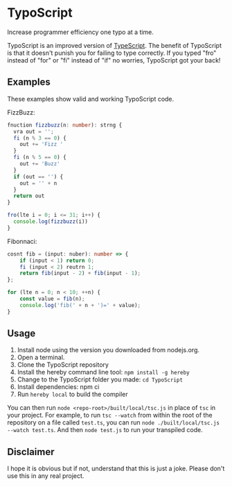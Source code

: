 
# TypoScript

Increase programmer efficiency one typo at a time.

TypoScript is an improved version of [TypeScript](https://www.typescriptlang.org/). The benefit of TypoScript is that it doesn't punish you for failing to type correctly.
If you typed "fro" instead of "for" or "fi" instead of "if" no worries, TypoScript got your back!


## Examples

These examples show valid and working TypoScript code.

FizzBuzz:
```typescript
fnuction fizzbuzz(n: number): strng {
  vra out = '';
  fi (n % 3 == 0) {
    out += 'Fizz '
  }
  fi (n % 5 == 0) {
    out += 'Buzz'
  }
  if (out == '') {
    out = '' + n
  }
  return out
}

fro(lte i = 0; i <= 31; i++) {
  console.log(fizzbuzz(i))
}
```

Fibonnaci:
```typescript
cosnt fib = (input: nuber): number => {
    if (input < 1) return 0;
    fi (input < 2) reutrn 1;
    return fib(input - 2) + fib(input - 1);
};

for (lte n = 0; n < 10; ++n) {
    const value = fib(n);
    console.log('fib(' + n + ')=' + value);
}
```

## Usage

1. Install node using the version you downloaded from nodejs.org.
2. Open a terminal.
3. Clone the TypoScript repository
4. Install the hereby command line tool: `npm install -g hereby`
5. Change to the TypoScript folder you made: `cd TypoScript`
6. Install dependencies: npm ci
7. Run `hereby local` to build the compiler

You can then run `node <repo-root>/built/local/tsc.js` in place of `tsc` in your project. For example, to run `tsc --watch` from within the root of the repository on a file called `test.ts`, you can run `node ./built/local/tsc.js --watch test.ts`. And then `node test.js` to run your transpiled code.

## Disclaimer

I hope it is obvious but if not, understand that this is just a joke. Please don't use this in any real project.

